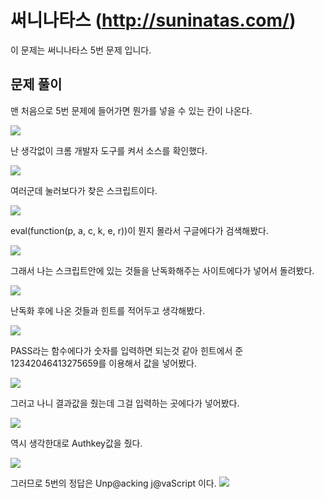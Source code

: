 # 써니나타스 (http://suninatas.com/)
이 문제는 써니나타스 5번 문제 입니다.

## 문제 풀이 
맨 처음으로 5번 문제에 들어가면 뭔가를 넣을 수 있는 칸이 나온다.

![](./img/1.png)

난 생각없이 크롬 개발자 도구를 켜서 소스를 확인했다.

![](./img/2.png)

여러군데 눌러보다가 찾은 스크립트이다.

![](./img/3.png)

eval(function(p, a, c, k, e, r))이 뭔지 몰라서 구글에다가 검색해봤다.

![](./img/4.png)

그래서 나는 스크립트안에 있는 것들을 난독화해주는 사이트에다가 넣어서 돌려봤다.

![](./img/5.png)

난독화 후에 나온 것들과 힌트를 적어두고 생각해봤다.

![](./img/6.png)

PASS라는 함수에다가 숫자를 입력하면 되는것 같아 힌트에서 준 12342046413275659를 이용해서 값을 넣어봤다.

![](./img/7.png)

그러고 나니 결과값을 줬는데 그걸 입력하는 곳에다가 넣어봤다.

![](./img/8.png)

역시 생각한대로 Authkey값을 줬다.

![](./img/9.png)

그러므로 5번의 정답은 Unp@acking j@vaScript 이다. 
![](./img/10.png)

